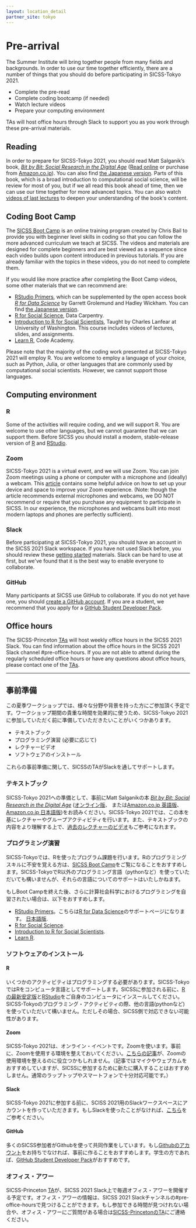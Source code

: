 ```yaml
---
layout: location_detail
partner_site: tokyo
---
```


# Pre-arrival

The Summer Institute will bring together people from many fields and backgrounds. In order to use our time together efficiently, there are a number of things that you should do before participating in SICSS-Tokyo 2021.

- Complete the pre-read
- Complete coding bootcamp (if needed)
- Watch lecture videos
- Prepare your computing environment

TAs will host office hours through Slack to support you as you work through these pre-arrival materials.

## Reading

In order to prepare for SICSS-Tokyo 2021, you should read Matt Salganik’s book, *[Bit by Bit: Social Research in the Digital Age](http://www.bitbybitbook.com)* ([Read online](https://www.bitbybitbook.com/en/1st-ed/preface/) or purchase from [Amazon.co.jp](https://www.amazon.co.jp/Bit-Social-Research-Digital-English-ebook/dp/B072MPFXX2)). You can also find [the Japanese version](https://www.amazon.co.jp/%E3%83%93%E3%83%83%E3%83%88%E3%83%BB%E3%83%90%E3%82%A4%E3%83%BB%E3%83%93%E3%83%83%E3%83%88-%E3%83%87%E3%82%B8%E3%82%BF%E3%83%AB%E7%A4%BE%E4%BC%9A%E8%AA%BF%E6%9F%BB%E5%85%A5%E9%96%80-%E3%83%9E%E3%82%B7%E3%83%A5%E3%83%BC%E3%83%BBJ-%E3%82%B5%E3%83%AB%E3%82%AC%E3%83%8B%E3%83%83%E3%82%AF/dp/4641174482/). Parts of this book, which is a broad introduction to computational social science, will be review for most of you, but if we all read this book ahead of time, then we can use our time together for more advanced topics. You can also watch [videos of last lectures](https://sicss.io/curriculum) to deepen your understanding of the book's content.

## Coding Boot Camp

The [SICSS Boot Camp](https://sicss.io/boot_camp) is an online training program created by Chris Bail to provide you with beginner level skills in coding so that you can follow the more advanced curriculum we teach at SICSS. The videos and materials are designed for complete beginners and are best viewed as a sequence since each video builds upon content introduced in previous tutorials. If you are already familiar with the topics in these videos, you do not need to complete them.

If you would like more practice after completing the Boot Camp videos, some other materials that we can recommend are:
- [RStudio Primers](https://rstudio.cloud/learn/primers), which can be supplemented by the open access book _[R for Data Science](https://r4ds.had.co.nz/)_ by Garrett Grolemund and Hadley Wickham. You can find [the Japanese version](https://www.amazon.co.jp/R%E3%81%A7%E3%81%AF%E3%81%98%E3%82%81%E3%82%8B%E3%83%87%E3%83%BC%E3%82%BF%E3%82%B5%E3%82%A4%E3%82%A8%E3%83%B3%E3%82%B9-Hadley-Wickham/dp/487311814X).
- [R for Social Science](https://datacarpentry.org/r-socialsci/), Data Carpentry.
- [Introduction to R for Social Scientists](https://clanfear.github.io/CSSS508/), Taught by Charles Lanfear at University of Washington. This course includes videos of lectures, slides, and assignments.
- [Learn R](https://www.codecademy.com/learn/learn-r), Code Academy.

Please note that the majority of the coding work presented at SICSS-Tokyo 2021 will employ R. You are welcome to employ a language of your choice, such as Python, Julia, or other languages that are commonly used by computational social scientists.  However, we cannot support those languages.


## Computing environment

### R

Some of the activities will require coding, and we will support R. You are welcome to use other languages, but we cannot guarantee that we can support them. Before SICSS you should install a modern, stable-release version of [R](https://www.r-project.org/) and [RStudio](https://rstudio.com/products/rstudio/download/).

### Zoom

SICSS-Tokyo 2021 is a virtual event, and we will use Zoom. You can join Zoom meetings using a phone or computer with a microphone and (ideally) a webcam. This [article](https://thewirecutter.com/blog/professional-video-call-from-home/) contains some helpful advice on how to set up your device and space to improve your Zoom experience. (Note: though the article recommends external microphones and webcams, we DO NOT recommend or require that you purchase any equipment to participate in SICSS. In our experience, the microphones and webcams built into most modern laptops and phones are perfectly sufficient).

### Slack

Before participating at SICSS-Tokyo 2021, you should have an account in the SICSS 2021 Slack workspace.  If you have not used Slack before, you should review these [getting started](https://slack.com/help/categories/360000049043-Getting-started) materials.  Slack can be hard to use at first, but we've found that it is the best way to enable everyone to collaborate.

### GitHub

Many participants at SICSS use GitHub to collaborate. If you do not yet have one, you should [create a GitHub account](https://github.com/join). If you are a student, we recommend that you apply for a [GitHub Student Developer Pack](https://education.github.com/pack).

## Office hours

The SICSS-Princeton [TAs](https://sicss.io/2021/princeton/people#teaching_assistants) will host weekly office hours in the SICSS 2021 Slack. You can find information about the office hours in the SICSS 2021 Slack channel #pre-office-hours. If you are not able to attend during the regularly scheduled office hours or have any questions about office hours, please contact one of the [TAs](https://sicss.io/2021/princeton/people#teaching_assistants).


---

## 事前準備

この夏季ワークショップでは、様々な分野や背景を持った方にご参加頂く予定です。ワークショップ期間の貴重な時間を効果的に使うため、SICSS-Tokyo 2021に参加していただく前に準備していただきたいことがいくつかあります。

- テキストブック
- プログラミング演習 (必要に応じて)
- レクチャービデオ
- ソフトウェアのインストール

これらの事前準備に関して、SICSSのTAがSlackを通してサポートします。

### テキストブック

SICSS-Tokyo 2021への準備として、事前にMatt Salganikの本 *[Bit by Bit: Social Research in the Digital Age](http://www.bitbybitbook.com)* ([オンライン版](https://www.bitbybitbook.com/en/1st-ed/preface/)、 または[Amazon.co.jp 英語版](https://www.amazon.co.jp/Bit-Social-Research-Digital-English-ebook/dp/B072MPFXX2)、 [Amazon.co.jp 日本語版](https://www.amazon.co.jp/%E3%83%93%E3%83%83%E3%83%88%E3%83%BB%E3%83%90%E3%82%A4%E3%83%BB%E3%83%93%E3%83%83%E3%83%88-%E3%83%87%E3%82%B8%E3%82%BF%E3%83%AB%E7%A4%BE%E4%BC%9A%E8%AA%BF%E6%9F%BB%E5%85%A5%E9%96%80-%E3%83%9E%E3%82%B7%E3%83%A5%E3%83%BC%E3%83%BBJ-%E3%82%B5%E3%83%AB%E3%82%AC%E3%83%8B%E3%83%83%E3%82%AF/dp/4641174482/))をお読みください。SICSS-Tokyo 2021では、この本を基にレクチャーやグループアクティビティを行います。また、テキストブックの内容をより理解する上で、[過去のレクチャーのビデオ](https://sicss.io/curriculum)もご参考になれます。


### プログラミング演習

SICSS-Tokyoでは、Rを使ったプログラム課題を行います。Rのプログラミングスキルに不安を覚える方は、[SICSS Boot Camp](https://sicss.io/boot_camp)をご覧になることをおすすめします。SICSS-TokyoでR以外のプログラミング言語（pythonなど）を使っていただいても構いませんが、それらの言語についてのサポートはいたしかねます。

もしBoot Campを終えた後、さらに計算社会科学におけるプログラミングを自習されたい場合は、以下をおすすめします。
- [RStudio Primers](https://rstudio.cloud/learn/primers)。こちらは[R for Data Science](https://r4ds.had.co.nz/)のサポートページになります。 [日本語版](https://www.amazon.co.jp/R%E3%81%A7%E3%81%AF%E3%81%98%E3%82%81%E3%82%8B%E3%83%87%E3%83%BC%E3%82%BF%E3%82%B5%E3%82%A4%E3%82%A8%E3%83%B3%E3%82%B9-Hadley-Wickham/dp/487311814X).
- [R for Social Science](https://datacarpentry.org/r-socialsci/).
- [Introduction to R for Social Scientists](https://clanfear.github.io/CSSS508/).
- [Learn R](https://www.codecademy.com/learn/learn-r).


### ソフトウェアのインストール

#### R

いくつかのアクティビティはプログラミングする必要があります。SICSS-TokyoではRをコンピュータ言語としてサポートします。SICSSに参加される前に、[Rの最新安定版](https://www.r-project.org/)と[RStudio](https://rstudio.com/products/rstudio/download/)をご自身のコンピュータにインスールしてください。
SICSS-Tokyoのプログラミング・アクティビティの際、他の言語(pythonなど)を使っていただいて構いません。ただしその場合、SICSS側で対応できない可能性があります。

#### Zoom

SICSS-Tokyo 2021は、オンライン・イベントです。Zoomを使います。事前に、Zoomを使用する環境を整えておいてください。[こちらの記事](https://thewirecutter.com/blog/professional-video-call-from-home/)が、Zoomの使用環境を整えるのに役立つかもしれません。（記事ではマイクやウェブカムをおすすめしていますが、SICSSに参加するために新たに購入することはおすすめしません。通常のラップトップやスマートフォンで十分対応可能です。）

#### Slack

SICSS-Tokyo 2021に参加する前に、SCISS 2021用のSlackワークスペースにアカウントを作っていただきます。もしSlackを使ったことがなければ、[こちら](https://slack.com/help/categories/360000049043-Getting-started)をご参考ください。

#### GitHub

多くのSICSS参加者がGithubを使って共同作業をしています。もし[Githubのアカウント](https://github.com/join)をお持ちでなければ、事前に作ることをおすすめします。学生の方であれば、[GitHub Student Developer Pack](https://education.github.com/pack)がおすすめです。


### オフィス・アワー

SICSS-Princeton [TA](https://sicss.io/2021/princeton/people#teaching_assistants)が、SICSS 2021 Slack上で毎週オフィス・アワーを開催する予定です。オフィス・アワーの情報は、SICSS 2021 Slackチャンネルの#pre-office-hoursで見つけることができます。もし参加できる時間が見つけれない場合や、オフィス・アワーにご質問がある場合は[SICSS-PrincetonのTA](https://sicss.io/2021/princeton/people#teaching_assistants)にご連絡ください。

